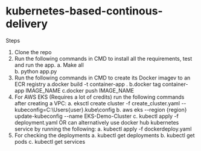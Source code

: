 # kubernetes-based-continous-delivery

Steps
1. Clone the repo
2. Run the following commands in CMD to install all the requirements, test and run the app.
  a. Make all <br>
  b. python app.py
3. Run the following commands in CMD to create its Docker imagev to an ECR registry
  a.docker build -t container-app .
  b.docker tag container-app IMAGE_NAME
  c.docker push IMAGE_NAME
4. For AWS EKS (Requires a lot of credits) run the following commands after creating a VPC:
  a. eksctl create cluster -f create_cluster.yaml --kubeconfig=C:\Users\{user}\.kube\config
  b. aws eks --region {region} update-kubeconfig --name EKS-Demo-Cluster
  c. kubectl apply -f deployment.yaml
OR can alternatively use docker hub kubernetes service by running the following:
  a. kubectl apply -f dockerdeploy.yaml
5. For checking the deployments
  a. kubectl get deployments
  b. kubectl get pods
  c. kubectl get services
